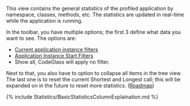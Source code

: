 This view contains the general statistics of the profiled application by namespace, classes, methods, etc.
The statistics are updated in real-time while the application is running.

In the toolbar, you have multiple options; the first 3 define what data you want to see. The options are:
- [Current application instance filters](../../features/ProfilingDataFiltering#application-instance-filters)
- [Application Instance Start Filters](../../features/ProfilingDataFiltering#application-instance-start-filters)
- Show all, CodeGlass will apply no filter.

Next to that, you also have to option to collapse all items in the tree view.<br/>
The last one is to reset the current Shortest and Longest call; this will be expanded on in the future to reset more statistics. ([Roadmap](../../Roadmap/StatisiticsSnapshots))

{% include Statistics/BasicStatisticsColumnExplaination.md %}